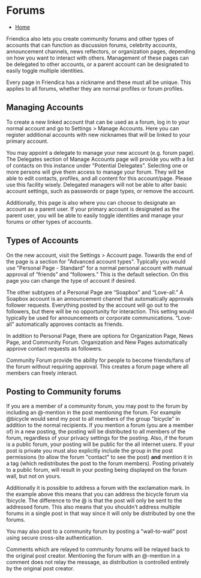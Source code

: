Forums
=====

* [Home](help)


Friendica also lets you create community forums and other types of accounts that can function as discussion forums, celebrity accounts, announcement channels, news reflectors, or organization pages, depending on how you want to interact with others. Management of these pages can be delegated to other accounts, or a parent account can be designated to easily toggle multiple identities.

Every page in Friendica has a nickname and these must all be unique. This applies to all forums, whether they are normal profiles or forum profiles. 

Managing Accounts
---

To create a new linked account that can be used as a forum, log in to your normal account and go to Settings > Manage Accounts.
Here you can register additional accounts with new nicknames that will be linked to your primary account. 

You may appoint a delegate to manage your new account (e.g. forum page).
The Delegates section of Manage Accounts page will provide you with a list of contacts on this instance under "Potential Delegates".
Selecting one or more persons will give them access to manage your forum.
They will be able to edit contacts, profiles, and all content for this account/page.
Please use this facility wisely.
Delegated managers will not be able to alter basic account settings, such as passwords or page types, or remove the account.

Additionally, this page is also where you can choose to designate an account as a parent user.
If your primary account is designated as the parent user, you will be able to easily toggle identities and manage your forums or other types of accounts.

Types of Accounts
---

On the new account, visit the Settings > Account page.
Towards the end of the page is a section for "Advanced account types".
Typically you would use "Personal Page - Standard" for a normal personal account with manual approval of “friends” and “followers.”
This is the default selection.
On this page you can change the type of account if desired.

The other subtypes of a Personal Page are “Soapbox” and “Love-all.”
A Soapbox account is an announcement channel that automatically approvals follower requests.
Everything posted by the account will go out to the followers, but there will be no opportunity for interaction.
This setting would typically be used for announcements or corporate communications.
“Love-all” automatically approves contacts as friends.

In addition to Personal Page, there are options for Organization Page, News Page, and Community Forum.
Organization and New Pages automatically approve contact requests as followers.

Community Forum provide the ability for people to become friends/fans of the forum without requiring approval.
This creates a forum page where all members can freely interact.

Posting to Community forums
---

If you are a member of a community forum, you may post to the forum by including an @-mention in the post mentioning the forum.
For example @bicycle would send my post to all members of the group "bicycle" in addition to the normal recipients.
If you mention a forum (you are a member of) in a new posting, the posting will be distributed to all members of the forum, regardless of your privacy settings for the posting.
Also, if the forum is a public forum, your posting will be public for the all internet users.
If your post is private you must also explicitly include the group in the post permissions (to allow the forum "contact" to see the post) **and** mention it in a tag (which redistributes the post to the forum members).
Posting privately to a public forum, will result in your posting being displayed on the forum wall, but not on yours.

Additionally it is possible to address a forum with the exclamation mark.
In the example above this means that you can address the bicycle forum via !bicycle.
The difference to the @ is that the post will only be sent to the addressed forum.
This also means that you shouldn't address multiple forums in a single post in that way since it will only be distributed by one the forums.

You may also post to a community forum by posting a "wall-to-wall" post using secure cross-site authentication.

Comments which are relayed to community forums will be relayed back to the original post creator.
Mentioning the forum with an @-mention in a comment does not relay the message, as distribution is controlled entirely by the original post creator. 

